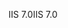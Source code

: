 <span data-ttu-id="67936-101">IIS 7.0</span><span class="sxs-lookup"><span data-stu-id="67936-101">IIS 7.0</span></span>